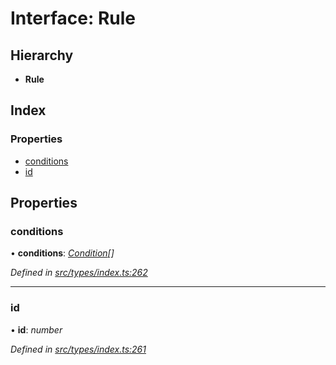 # Interface: Rule

## Hierarchy

* **Rule**

## Index

### Properties

* [conditions](_src_types_index_.rule.md#conditions)
* [id](_src_types_index_.rule.md#id)

## Properties

###  conditions

• **conditions**: *[Condition](../modules/_src_types_index_.md#condition)[]*

*Defined in [src/types/index.ts:262](https://github.com/PolymathNetwork/polymesh-sdk/blob/2aa4a44/src/types/index.ts#L262)*

___

###  id

• **id**: *number*

*Defined in [src/types/index.ts:261](https://github.com/PolymathNetwork/polymesh-sdk/blob/2aa4a44/src/types/index.ts#L261)*
